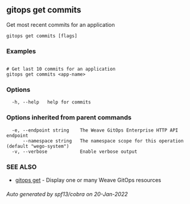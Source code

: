 ## gitops get commits

Get most recent commits for an application

```
gitops get commits [flags]
```

### Examples

```

# Get last 10 commits for an application
gitops get commits <app-name>
```

### Options

```
  -h, --help   help for commits
```

### Options inherited from parent commands

```
  -e, --endpoint string    The Weave GitOps Enterprise HTTP API endpoint
      --namespace string   The namespace scope for this operation (default "wego-system")
  -v, --verbose            Enable verbose output
```

### SEE ALSO

* [gitops get](gitops_get.md)	 - Display one or many Weave GitOps resources

###### Auto generated by spf13/cobra on 20-Jan-2022
